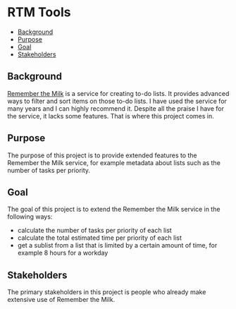 # RTM Tools
* [Background](#background)
* [Purpose](#purpose)
* [Goal](#goal)
* [Stakeholders](#stakeholders)

## Background
[Remember the Milk][1] is a service for creating to-do lists. It provides 
advanced ways to filter and sort items on those to-do lists. I have used the 
service for many years and I can highly recommend it. Despite all the praise I 
have for the service, it lacks some features. That is where this project comes 
in.

## Purpose
The purpose of this project is to provide extended features to the Remember the 
Milk service, for example metadata about lists such as the number of tasks per 
priority.

## Goal
The goal of this project is to extend the Remember the Milk service in the 
following ways:
* calculate the number of tasks per priority of each list
* calculate the total estimated time per priority of each list
* get a sublist from a list that is limited by a certain amount of time, for 
example 8 hours for a workday

## Stakeholders
The primary stakeholders in this project is people who already make extensive use of Remember the Milk.

[1]: https://www.rememberthemilk.com
